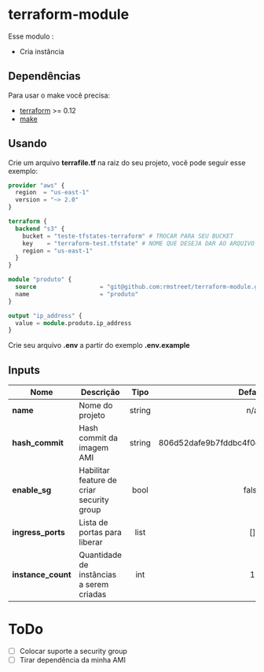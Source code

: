 # terraform-module

Esse modulo :
* Cria instância

## Dependências

Para usar o make você precisa:

 - [terraform](https://www.terraform.io/) >= 0.12
 - [make](https://www.gnu.org/software/make/)

## Usando

Crie um arquivo **terrafile.tf** na raiz do seu projeto, você pode seguir esse exemplo:

```terraform
provider "aws" {
  region  = "us-east-1"
  version = "~> 2.0"
}

terraform {
  backend "s3" {    
    bucket = "teste-tfstates-terraform" # TROCAR PARA SEU BUCKET
    key    = "terraform-test.tfstate" # NOME QUE DESEJA DAR AO ARQUIVO
    region = "us-east-1"
  }
}

module "produto" {
  source                  = "git@github.com:rmstreet/terraform-module.git?ref=v0.3" # VERIFICAR VERSÕES
  name                    = "produto"
}

output "ip_address" {
  value = module.produto.ip_address
}
```

Crie seu arquivo **.env** a partir do exemplo **.env.example**


## Inputs

| **Nome** | **Descrição** | **Tipo** | **Default** | **Requerido** |
|------|-------------|:----:|:-----:|:-----:|
| **name** |  Nome do projeto | string | n/a | sim |
| **hash\_commit** | Hash commit da imagem AMI | string | 806d52dafe9b7fddbc4f0d2d41086ed3cfa02a44 | não |
| **enable\_sg** | Habilitar feature de criar security group | bool | false | não |
| **ingress\_ports** | Lista de portas para liberar | list | [] | não |
| **instance\_count** | Quantidade de instâncias a serem criadas | int | 1 | não |

# ToDo

- [ ] Colocar suporte a security group
- [ ] Tirar dependência da minha AMI
